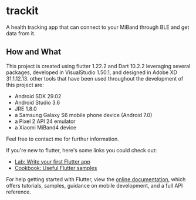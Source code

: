 # trackit

A health tracking app that can connect to your MiBand through BLE and get data from it.

## How and What

This project is created using flutter 1.22.2 and Dart 10.2.2 leveraging several packages, developed in VisualStudio 1.50.1, and designed in Adobe XD 31.1.12.13.
other tools that have been used throughout the development of this project are:
  - Android SDK 29.02
  - Android Studio 3.6
  - JRE 1.8.0
  - a Samsung Galaxy S6 mobile phone device (Android 7.0)
  - a Pixel 2 API 24 emulator
  - a Xiaomi MiBand4 device

Feel free to contact me for furthur information.

If you're new to flutter, here's some links you could check out:

- [Lab: Write your first Flutter app](https://flutter.dev/docs/get-started/codelab)
- [Cookbook: Useful Flutter samples](https://flutter.dev/docs/cookbook)

For help getting started with Flutter, view the
[online documentation](https://flutter.dev/docs), which offers tutorials,
samples, guidance on mobile development, and a full API reference.
